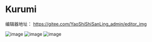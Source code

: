 # Kurumi

编辑器地址： https://gitee.com/YaoShiShiSanLing_admin/editor_img

![image](https://github.com/tkzcfc/Kurumi/raw/master/imgs/1.png)
![image](https://github.com/tkzcfc/Kurumi/raw/master/imgs/2.png)
![image](https://github.com/tkzcfc/Kurumi/raw/master/imgs/3.png)